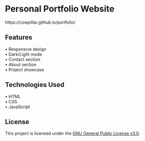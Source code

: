 <h1>Personal Portfolio Website</h1>
https://cowpillar.github.io/portfolio/

<h2> Features </h2>
<p>
• Responsive design <br>
• Dark/Light mode <br>
• Contact section <br>
• About section <br>
• Project showcase
</p>

<h2> Technologies Used </h2>
<p>
• HTML <br>
• CSS <br>
• JavaScript
</p>

<h2> License </h2>  
<p>This project is licensed under the <a href="https://www.gnu.org/licenses/gpl-3.0.html">GNU General Public License v3.0</a>.</p>
